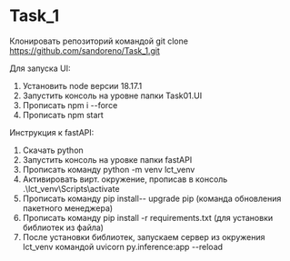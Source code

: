 # Task_1

Клонировать репозиторий командой git clone https://github.com/sandoreno/Task_1.git 

Для запуска UI:
1. Установить node версии 18.17.1
2. Запустить консоль на уровне папки Task01.UI
3. Прописать npm i --force
4. Прописать npm start


Инструкция к fastAPI:
1. Скачать python
2. Запустить консоль на уровке папки fastAPI
3. Прописать команду python -m venv lct_venv
4. Активировать вирт. окружение, прописав в консоль .\lct_venv\Scripts\activate
5. Прописать команду pip install-- upgrade pip (команда обновления пакетного менеджера)
6. Прописать команду pip install -r requirements.txt (для установки библиотек из файла)
7. После установки библиотек, запускаем сервер из окружения lct_venv командой
uvicorn py.inference:app --reload
